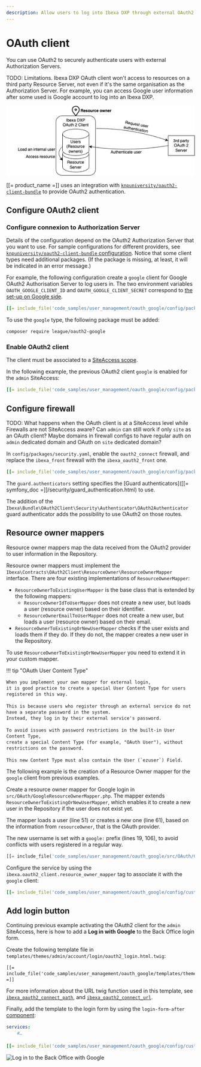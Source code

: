 ```yaml
---
description: Allow users to log into Ibexa DXP through external OAuth2 authorization servers.
---
```


# OAuth client

You can use OAuth2 to securely authenticate users with external Authorization Servers.

TODO: Limitations. Ibexa DXP OAuth client won't access to resources on a third party Resource Server, not even if it's the same organisation as the Authorization Server. For example, you can access Google user information after some used is Google account to log into an Ibexa DXP.

![OAuth2 Client](img/oauth2-client.png)

[[= product_name =]] uses an integration with [`knpuniversity/oauth2-client-bundle`](https://github.com/knpuniversity/oauth2-client-bundle)
to provide OAuth2 authentication.

## Configure OAuth2 client

### Configure connexion to Authorization Server

Details of the configuration depend on the OAuth2 Authorization Server that you want to use.
For sample configurations for different providers,
see [`knpuniversity/oauth2-client-bundle` configuration](https://github.com/knpuniversity/oauth2-client-bundle#configuration).
Notice that some client types need additional packages.
(If the package is missing, at least, it will be indicated in an error message.)

For example, the following configuration create a `google` client for Google OAuth2 Authorisation Server to log users in.
The two environment variables `OAUTH_GOOGLE_CLIENT_ID` and `OAUTH_GOOGLE_CLIENT_SECRET`
correspond to [the set-up on Google side](https://support.google.com/cloud/answer/6158849).

``` yaml
[[= include_file('code_samples/user_management/oauth_google/config/packages/knpu_oauth2_client.yaml') =]]
```

To use the `google` type, the following package must be added:

```bash
composer require league/oauth2-google
```

### Enable OAuth2 client

The client must be associated to a [SiteAccess scope](multisite_configuration.md#scope).

In the following example, the previous OAuth2 client `google` is enabled for the `admin` SiteAccess:

``` yaml
[[= include_file('code_samples/user_management/oauth_google/config/packages/oauth.yaml') =]]
```

## Configure firewall

TODO: What happens when the OAuth client is at a SiteAccess level while Firewalls are not SiteAccess aware?
Can `admin` can still work if only `site` as an OAuth client? 
Maybe domains in firewall configs to have regular auth on `admin` dedicated domain and OAuth on `site` dedicated domain?

In `config/packages/security.yaml`,
enable the `oauth2_connect` firewall,
and replace the `ibexa_front` firewall with the `ibexa_oauth2_front` one.

``` yaml
[[= include_file('code_samples/user_management/oauth_google/config/packages/security.yaml') =]]
```

The `guard.authenticators` setting specifies the [Guard authenticators]([[= symfony_doc =]]/security/guard_authentication.html) to use.

The addition of the `Ibexa\Bundle\OAuth2Client\Security\Authenticator\OAuth2Authenticator` guard authenticator adds the possibility to use OAuth2 on those routes.

## Resource owner mappers

Resource owner mappers map the data received from the OAuth2 provider to user information in the Repository.

Resource owner mappers must implement the `Ibexa\Contracts\OAuth2Client\ResourceOwner\ResourceOwnerMapper` interface.
There are four existing implementations of `ResourceOwnerMapper`:

- `ResourceOwnerToExistingUserMapper` is the base class that is extended by the following mappers:
    - `ResourceOwnerIdToUserMapper` does not create a new user, but loads a user (resource owner) based on their identifier.
    - `ResourceOwnerEmailToUserMapper` does not create a new user, but loads a user (resource owner) based on their email.
- `ResourceOwnerToExistingOrNewUserMapper` checks if the user exists and loads them if they do.
  If they do not, the mapper creates a new user in the Repository.

To use `ResourceOwnerToExistingOrNewUserMapper` you need to extend it in your custom mapper.

!!! tip "OAuth User Content Type"

    When you implement your own mapper for external login,
    it is good practice to create a special User Content Type for users registered in this way.
    
    This is because users who register through an external service do not have a separate password in the system.
    Instead, they log in by their external service's password.
    
    To avoid issues with password restrictions in the built-in User Content Type,
    create a special Content Type (for example, "OAuth User"), without restrictions on the password.
    
    This new Content Type must also contain the User (`ezuser`) Field.

The following example is the creation of a Resource Owner mapper for the `google` client from previous examples.

Create a resource owner mapper for Google login in `src/OAuth/GoogleResourceOwnerMapper.php`.
The mapper extends `ResourceOwnerToExistingOrNewUserMapper`,
which enables it to create a new user in the Repository if the user does not exist yet.

The mapper loads a user (line 51) or creates a new one (line 61),
based on the information from `resourceOwner`, that is the OAuth provider.

The new username is set with a `google:` prefix (lines 19, 106), to avoid conflicts with users registered in a regular way.

``` php hl_lines="19 51 61 106"
[[= include_file('code_samples/user_management/oauth_google/src/OAuth/GoogleResourceOwnerMapper.php') =]]
```

Configure the service by using the `ibexa.oauth2_client.resource_owner_mapper` tag to associate it with the `google` client:

``` yaml
[[= include_file('code_samples/user_management/oauth_google/config/custom_services.yaml', 0, 6) =]]
```

## Add login button

Continuing previous example activating the OAuth2 client for the `admin` SiteAccess,
here is how to add a **Log in with Google** to the Back Office login form.

Create the following template file in `templates/themes/admin/account/login/oauth2_login.html.twig`:

``` html+twig
[[= include_file('code_samples/user_management/oauth_google/templates/themes/admin/account/login/oauth2_login.html.twig') =]]
```

For more information about the URL twig function used in this template,
see [`ibexa_oauth2_connect_path`](url_twig_functions.md#ibexa_oauth2_connect_path),
and [`ibexa_oauth2_connect_url`](url_twig_functions.md#ibexa_oauth2_connect_url).

Finally, add the template to the login form by using the `login-form-after` [component](custom_components.md):

``` yaml
services:
    #…

[[= include_file('code_samples/user_management/oauth_google/config/custom_services.yaml', 7, 13) =]]
```

![Log in to the Back Office with Google](log_in_via_google.png)

